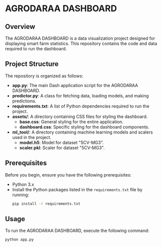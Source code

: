 # AGRODARAA DASHBOARD

## Overview

The AGRODARAA DASHBOARD is a data visualization project designed for displaying smart farm statistics. This repository contains the code and data required to run the dashboard.

## Project Structure

The repository is organized as follows:

- **app.py**: The main Dash application script for the AGRODARAA DASHBOARD.
- **predictor.py**: A class for fetching data, loading models, and making predictions.
- **requirements.txt**: A list of Python dependencies required to run the project.
- **assets/**: A directory containing CSS files for styling the dashboard.
  - **base.css**: General styling for the entire application.
  - **dashboard.css**: Specific styling for the dashboard components.
- **ml_tool/**: A directory containing machine learning models and scalers used in the project.
  - **model.h5**: Model for dataset "5CV-MG3".
  - **scaler.pkl**: Scaler for dataset "5CV-MG3".

## Prerequisites

Before you begin, ensure you have the following prerequisites:

- Python 3.x
- Install the Python packages listed in the `requirements.txt` file by running:
  ```bash
  pip install -r requirements.txt

## Usage

To run the AGRODARAA DASHBOARD, execute the following command:

  ```bash
  python app.py

